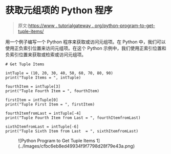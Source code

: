 # 获取元组项的 Python 程序

> 原文:[https://www . tutorialgateway . org/python-program-to-get-tuple-items/](https://www.tutorialgateway.org/python-program-to-get-tuple-items/)

用一个例子编写一个 Python 程序来获取或访问元组项。在 Python 中，我们可以使用正负索引位置来访问元组项。在这个 Python 示例中，我们使用正索引位置和负索引位置来获取或检索或访问元组项。

```
# Get Tuple Items

intTuple = (10, 20, 30, 40, 50, 60, 70, 80, 90)
print("Tuple Items = ", intTuple)

fourthItem = intTuple[3]
print("Tuple Fourth Item = ", fourthItem)

firstItem = intTuple[0]
print("Tuple First Item = ", firstItem)

fourthItemfromLast = intTuple[-4]
print("Tuple Fourth Item from Last = ", fourthItemfromLast)

sixthItemfromLast = intTuple[-6]
print("Tuple Sixth Item from Last  = ", sixthItemfromLast)
```

<figure class="wp-block-image size-large">![Python Program to Get Tuple Items 1](../Images/cfbc6eb8ed49934f9f7798d28f79e43a.png)</figure>